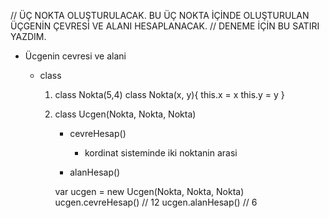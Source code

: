 // ÜÇ NOKTA OLUŞTURULACAK. BU ÜÇ NOKTA İÇİNDE OLUŞTURULAN ÜÇGENİN ÇEVRESİ VE ALANI HESAPLANACAK.
// DENEME İÇİN BU SATIRI YAZDIM.
- Ücgenin cevresi ve alani

    - class 
        1. class Nokta(5,4)
            class Nokta(x, y){
                this.x = x
                this.y = y
            }


        2. class Ucgen(Nokta, Nokta, Nokta)

            - cevreHesap()
                - kordinat sisteminde iki noktanin arasi 


            - alanHesap()


            var ucgen = new Ucgen(Nokta, Nokta, Nokta)
            ucgen.cevreHesap() // 12
            ucgen.alanHesap() // 6
